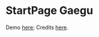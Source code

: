 # StartPage Gaegu

Demo [here](https://startpages.lucasbrum.net/gaegu);
Credits [here](https://www.reddit.com/r/startpages/comments/hca1dj/simple_light_startpage/).
